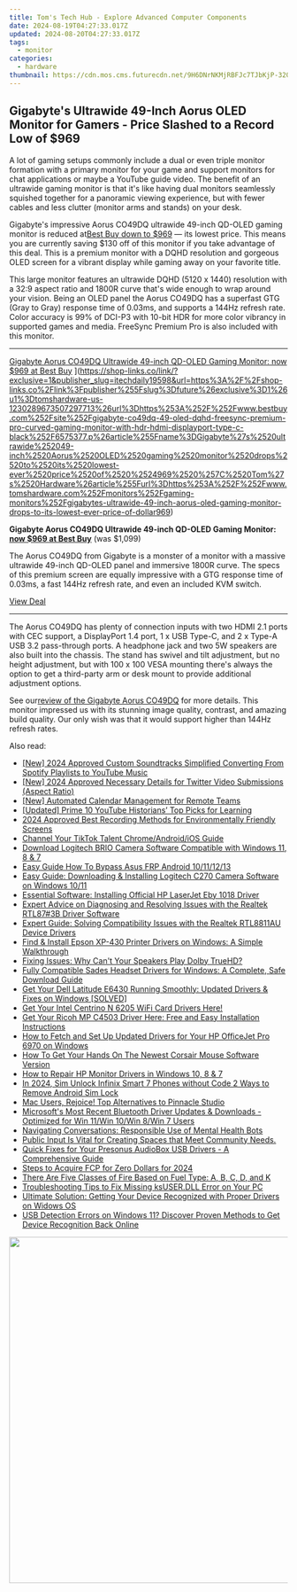 ```yaml
---
title: Tom's Tech Hub - Explore Advanced Computer Components
date: 2024-08-19T04:27:33.017Z
updated: 2024-08-20T04:27:33.017Z
tags:
  - monitor
categories:
  - hardware
thumbnail: https://cdn.mos.cms.futurecdn.net/9H6DNrNKMjRBFJc7TJbKjP-320-80.jpg
---
```


## Gigabyte's Ultrawide 49-Inch Aorus OLED Monitor for Gamers - Price Slashed to a Record Low of $969

A lot of gaming setups commonly include a dual or even triple monitor formation with a primary monitor for your game and support monitors for chat applications or maybe a YouTube guide video. The benefit of an ultrawide gaming monitor is that it's like having dual monitors seamlessly squished together for a panoramic viewing experience, but with fewer cables and less clutter (monitor arms and stands) on your desk.

 Gigabyte's impressive Aorus CO49DQ ultrawide 49-inch QD-OLED gaming monitor is reduced at[Best Buy down to $969](https://shop-links.co/link/?exclusive=1&publisher_slug=itechdaily19598&url=https%3A%2F%2Fshop-links.co%2Flink%3Fpublisher%255Fslug%3Dfuture%26exclusive%3D1%26u1%3Dtomshardware-us-7276830968368910292%26url%3Dhttps%253A%252F%252Fwww.bestbuy.com%252Fsite%252Fgigabyte-co49dq-49-oled-dqhd-freesync-premium-pro-curved-gaming-monitor-with-hdr-hdmi-displayport-type-c-black%252F6575377.p%26article%255Fname%3DGigabyte%27s%2520ultrawide%252049-inch%2520Aorus%2520OLED%2520gaming%2520monitor%2520drops%2520to%2520its%2520lowest-ever%2520price%2520of%2520%2524969%2520%257C%2520Tom%27s%2520Hardware%26article%255Furl%3Dhttps%253A%252F%252Fwww.tomshardware.com%252Fmonitors%252Fgaming-monitors%252Fgigabytes-ultrawide-49-inch-aorus-oled-gaming-monitor-drops-to-its-lowest-ever-price-of-dollar969) — its lowest price. This means you are currently saving $130 off of this monitor if you take advantage of this deal. This is a premium monitor with a DQHD resolution and gorgeous OLED screen for a vibrant display while gaming away on your favorite title.

 This large monitor features an ultrawide DQHD (5120 x 1440) resolution with a 32:9 aspect ratio and 1800R curve that's wide enough to wrap around your vision. Being an OLED panel the Aorus CO49DQ has a superfast GTG (Gray to Gray) response time of 0.03ms, and supports a 144Hz refresh rate. Color accuracy is 99% of DCI-P3 with 10-bit HDR for more color vibrancy in supported games and media. FreeSync Premium Pro is also included with this monitor.

---

[Gigabyte Aorus CO49DQ Ultrawide 49-inch QD-OLED Gaming Monitor: now $969 at Best Buy](https://cdn.mos.cms.futurecdn.net/fzhktNoFeH7L6imVcMRW2H-200-100.png "Gigabyte Aorus CO49DQ Ultrawide 49-inch QD-OLED Gaming Monitor: now $969 at Best Buy") ](https://shop-links.co/link/?exclusive=1&publisher_slug=itechdaily19598&url=https%3A%2F%2Fshop-links.co%2Flink%3Fpublisher%255Fslug%3Dfuture%26exclusive%3D1%26u1%3Dtomshardware-us-1230289673507297713%26url%3Dhttps%253A%252F%252Fwww.bestbuy.com%252Fsite%252Fgigabyte-co49dq-49-oled-dqhd-freesync-premium-pro-curved-gaming-monitor-with-hdr-hdmi-displayport-type-c-black%252F6575377.p%26article%255Fname%3DGigabyte%27s%2520ultrawide%252049-inch%2520Aorus%2520OLED%2520gaming%2520monitor%2520drops%2520to%2520its%2520lowest-ever%2520price%2520of%2520%2524969%2520%257C%2520Tom%27s%2520Hardware%26article%255Furl%3Dhttps%253A%252F%252Fwww.tomshardware.com%252Fmonitors%252Fgaming-monitors%252Fgigabytes-ultrawide-49-inch-aorus-oled-gaming-monitor-drops-to-its-lowest-ever-price-of-dollar969)

 **Gigabyte Aorus CO49DQ Ultrawide 49-inch QD-OLED Gaming Monitor:** [**now $969 at Best Buy**](https://shop-links.co/link/?exclusive=1&publisher_slug=itechdaily19598&url=https%3A%2F%2Fshop-links.co%2Flink%3Fpublisher%255Fslug%3Dfuture%26exclusive%3D1%26u1%3Dtomshardware-us-8427684413268981973%26url%3Dhttps%253A%252F%252Fwww.bestbuy.com%252Fsite%252Fgigabyte-co49dq-49-oled-dqhd-freesync-premium-pro-curved-gaming-monitor-with-hdr-hdmi-displayport-type-c-black%252F6575377.p%26article%255Fname%3DGigabyte%27s%2520ultrawide%252049-inch%2520Aorus%2520OLED%2520gaming%2520monitor%2520drops%2520to%2520its%2520lowest-ever%2520price%2520of%2520%2524969%2520%257C%2520Tom%27s%2520Hardware%26article%255Furl%3Dhttps%253A%252F%252Fwww.tomshardware.com%252Fmonitors%252Fgaming-monitors%252Fgigabytes-ultrawide-49-inch-aorus-oled-gaming-monitor-drops-to-its-lowest-ever-price-of-dollar969) (was $1,099)  
  
 The Aorus CO49DQ from Gigabyte is a monster of a monitor with a massive ultrawide 49-inch QD-OLED panel and immersive 1800R curve. The specs of this premium screen are equally impressive with a GTG response time of 0.03ms, a fast 144Hz refresh rate, and even an included KVM switch.

[View Deal](https://shop-links.co/link/?exclusive=1&publisher_slug=itechdaily19598&url=https%3A%2F%2Fshop-links.co%2Flink%3Fpublisher%255Fslug%3Dfuture%26exclusive%3D1%26u1%3Dtomshardware-us-1230289673507297713%26url%3Dhttps%253A%252F%252Fwww.bestbuy.com%252Fsite%252Fgigabyte-co49dq-49-oled-dqhd-freesync-premium-pro-curved-gaming-monitor-with-hdr-hdmi-displayport-type-c-black%252F6575377.p%26article%255Fname%3DGigabyte%27s%2520ultrawide%252049-inch%2520Aorus%2520OLED%2520gaming%2520monitor%2520drops%2520to%2520its%2520lowest-ever%2520price%2520of%2520%2524969%2520%257C%2520Tom%27s%2520Hardware%26article%255Furl%3Dhttps%253A%252F%252Fwww.tomshardware.com%252Fmonitors%252Fgaming-monitors%252Fgigabytes-ultrawide-49-inch-aorus-oled-gaming-monitor-drops-to-its-lowest-ever-price-of-dollar969)

---

 The Aorus CO49DQ has plenty of connection inputs with two HDMI 2.1 ports with CEC support, a DisplayPort 1.4 port, 1 x USB Type-C, and 2 x Type-A USB 3.2 pass-through ports. A headphone jack and two 5W speakers are also built into the chassis. The stand has swivel and tilt adjustment, but no height adjustment, but with 100 x 100 VESA mounting there's always the option to get a third-party arm or desk mount to provide additional adjustment options.

 See our[review of the Gigabyte Aorus CO49DQ](https://tools.techidaily.com) for more details. This monitor impressed us with its stunning image quality, contrast, and amazing build quality. Our only wish was that it would support higher than 144Hz refresh rates.

<ins class="adsbygoogle"
     style="display:block"
     data-ad-format="autorelaxed"
     data-ad-client="ca-pub-7571918770474297"
     data-ad-slot="1223367746"></ins>



<ins class="adsbygoogle"
     style="display:block"
     data-ad-client="ca-pub-7571918770474297"
     data-ad-slot="8358498916"
     data-ad-format="auto"
     data-full-width-responsive="true"></ins>

<span class="atpl-alsoreadstyle">Also read:</span>
<div><ul>
<li><a href="https://facebook-record-videos.techidaily.com/new-2024-approved-custom-soundtracks-simplified-converting-from-spotify-playlists-to-youtube-music/"><u>[New] 2024 Approved  Custom Soundtracks Simplified  Converting From Spotify Playlists to YouTube Music</u></a></li>
<li><a href="https://twitter-videos.techidaily.com/new-2024-approved-necessary-details-for-twitter-video-submissions-aspect-ratio/"><u>[New] 2024 Approved  Necessary Details for Twitter Video Submissions (Aspect Ratio)</u></a></li>
<li><a href="https://screen-mirroring-recording.techidaily.com/new-automated-calendar-management-for-remote-teams/"><u>[New] Automated Calendar Management for Remote Teams</u></a></li>
<li><a href="https://youtube-blog.techidaily.com/ed-prime-10-youtube-historians-top-picks-for-learning/"><u>[Updated] Prime 10  YouTube Historians’ Top Picks for Learning</u></a></li>
<li><a href="https://screen-video-capture.techidaily.com/2024-approved-best-recording-methods-for-environmentally-friendly-screens/"><u>2024 Approved  Best Recording Methods for Environmentally Friendly Screens</u></a></li>
<li><a href="https://tiktok-clips.techidaily.com/channel-your-tiktok-talent-chromeandroidios-guide/"><u>Channel Your TikTok Talent  Chrome/Android/iOS Guide</u></a></li>
<li><a href="https://hardware-updates.techidaily.com/1722969511306-download-logitech-brio-camera-software-compatible-with-windows-11-8-and-7/"><u>Download Logitech BRIO Camera Software Compatible with Windows 11, 8 & 7</u></a></li>
<li><a href="https://android-frp.techidaily.com/easy-guide-how-to-bypass-asus-frp-android-10111213-by-drfone-android/"><u>Easy Guide How To Bypass Asus FRP Android 10/11/12/13</u></a></li>
<li><a href="https://hardware-updates.techidaily.com/easy-guide-downloading-and-installing-logitech-c270-camera-software-on-windows-1011/"><u>Easy Guide: Downloading & Installing Logitech C270 Camera Software on Windows 10/11</u></a></li>
<li><a href="https://hardware-updates.techidaily.com/essential-software-installing-official-hp-laserjet-eby-1018-driver/"><u>Essential Software: Installing Official HP LaserJet Eby 1018 Driver</u></a></li>
<li><a href="https://hardware-updates.techidaily.com/expert-advice-on-diagnosing-and-resolving-issues-with-the-realtek-rtl873b-driver-software/"><u>Expert Advice on Diagnosing and Resolving Issues with the Realtek RTL87#3B Driver Software</u></a></li>
<li><a href="https://hardware-updates.techidaily.com/expert-guide-solving-compatibility-issues-with-the-realtek-rtl8811au-device-drivers/"><u>Expert Guide: Solving Compatibility Issues with the Realtek RTL8811AU Device Drivers</u></a></li>
<li><a href="https://hardware-updates.techidaily.com/find-and-install-epson-xp-430-printer-drivers-on-windows-a-simple-walkthrough/"><u>Find & Install Epson XP-430 Printer Drivers on Windows: A Simple Walkthrough</u></a></li>
<li><a href="https://hardware-updates.techidaily.com/fixing-issues-why-cant-your-speakers-play-dolby-truehd/"><u>Fixing Issues: Why Can't Your Speakers Play Dolby TrueHD?</u></a></li>
<li><a href="https://hardware-updates.techidaily.com/fully-compatible-sades-headset-drivers-for-windows-a-complete-safe-download-guide/"><u>Fully Compatible Sades Headset Drivers for Windows: A Complete, Safe Download Guide</u></a></li>
<li><a href="https://hardware-updates.techidaily.com/get-your-dell-latitude-e6430-running-smoothly-updated-drivers-and-fixes-on-windows-solved/"><u>Get Your Dell Latitude E6430 Running Smoothly: Updated Drivers & Fixes on Windows [SOLVED]</u></a></li>
<li><a href="https://hardware-updates.techidaily.com/1722978081495-get-your-intel-centrino-n-6205-wifi-card-drivers-here/"><u>Get Your Intel Centrino N 6205 WiFi Card Drivers Here!</u></a></li>
<li><a href="https://hardware-updates.techidaily.com/get-your-ricoh-mp-c4503-driver-here-free-and-easy-installation-instructions/"><u>Get Your Ricoh MP C4503 Driver Here: Free and Easy Installation Instructions</u></a></li>
<li><a href="https://hardware-updates.techidaily.com/how-to-fetch-and-set-up-updated-drivers-for-your-hp-officejet-pro-6970-on-windows/"><u>How to Fetch and Set Up Updated Drivers for Your HP OfficeJet Pro 6970 on Windows</u></a></li>
<li><a href="https://hardware-updates.techidaily.com/how-to-get-your-hands-on-the-newest-corsair-mouse-software-version/"><u>How To Get Your Hands On The Newest Corsair Mouse Software Version</u></a></li>
<li><a href="https://hardware-updates.techidaily.com/how-to-repair-hp-monitor-drivers-in-windows-10-8-and-7/"><u>How to Repair HP Monitor Drivers in Windows 10, 8 & 7</u></a></li>
<li><a href="https://sim-unlock.techidaily.com/in-2024-sim-unlock-infinix-smart-7-phones-without-code-2-ways-to-remove-android-sim-lock-by-drfone-android/"><u>In 2024, Sim Unlock Infinix Smart 7 Phones without Code 2 Ways to Remove Android Sim Lock</u></a></li>
<li><a href="https://ai-vdieo-software.techidaily.com/mac-users-rejoice-top-alternatives-to-pinnacle-studio/"><u>Mac Users, Rejoice! Top Alternatives to Pinnacle Studio</u></a></li>
<li><a href="https://hardware-updates.techidaily.com/microsofts-most-recent-bluetooth-driver-updates-and-downloads-optimized-for-win-11win-10win-8win-7-users/"><u>Microsoft's Most Recent Bluetooth Driver Updates & Downloads - Optimized for Win 11/Win 10/Win 8/Win 7 Users</u></a></li>
<li><a href="https://tech-hub.techidaily.com/navigating-conversations-responsible-use-of-mental-health-bots/"><u>Navigating Conversations: Responsible Use of Mental Health Bots</u></a></li>
<li><a href="https://hardware-updates.techidaily.com/public-input-is-vital-for-creating-spaces-that-meet-community-needs/"><u>Public Input Is Vital for Creating Spaces that Meet Community Needs.</u></a></li>
<li><a href="https://hardware-updates.techidaily.com/quick-fixes-for-your-presonus-audiobox-usb-drivers-a-comprehensive-guide/"><u>Quick Fixes for Your Presonus AudioBox USB Drivers - A Comprehensive Guide</u></a></li>
<li><a href="https://extra-support.techidaily.com/steps-to-acquire-fcp-for-zero-dollars-for-2024/"><u>Steps to Acquire FCP for Zero Dollars for 2024</u></a></li>
<li><a href="https://hardware-updates.techidaily.com/there-are-five-classes-of-fire-based-on-fuel-type-a-b-c-d-and-k/"><u>There Are Five Classes of Fire Based on Fuel Type: A, B, C, D, and K</u></a></li>
<li><a href="https://tech-recovery.techidaily.com/troubleshooting-tips-to-fix-missing-ksuserdll-error-on-your-pc/"><u>Troubleshooting Tips to Fix Missing ksUSER.DLL Error on Your PC</u></a></li>
<li><a href="https://driver-error.techidaily.com/ultimate-solution-getting-your-device-recognized-with-proper-drivers-on-widows-os/"><u>Ultimate Solution: Getting Your Device Recognized with Proper Drivers on Widows OS</u></a></li>
<li><a href="https://hardware-updates.techidaily.com/usb-detection-errors-on-windows-11-discover-proven-methods-to-get-device-recognition-back-online/"><u>USB Detection Errors on Windows 11? Discover Proven Methods to Get Device Recognition Back Online</u></a></li>
</ul></div>

<!-- affiliate ads begin -->
<a href="https://electronicx.pxf.io/c/5597632/1872496/14483" target="_top" id="1872496"><img src="//a.impactradius-go.com/display-ad/14483-1872496" border="0" alt="" width="750" height="625"/></a><img height="0" width="0" src="https://imp.pxf.io/i/5597632/1872496/14483" style="position:absolute;visibility:hidden;" border="0" />
<!-- affiliate ads end -->
